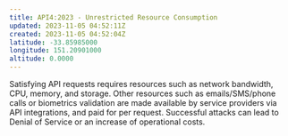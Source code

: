 ```yaml
---
title: API4:2023 - Unrestricted Resource Consumption
updated: 2023-11-05 04:52:11Z
created: 2023-11-05 04:52:04Z
latitude: -33.85985000
longitude: 151.20901000
altitude: 0.0000
---
```


Satisfying API requests requires resources such as network bandwidth, CPU, memory, and storage. Other resources such as emails/SMS/phone calls or biometrics validation are made available by service providers via API integrations, and paid for per request. Successful attacks can lead to Denial of Service or an increase of operational costs.